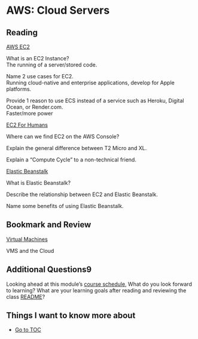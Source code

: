 # AWS: Cloud Servers

## Reading

[AWS EC2](https://aws.amazon.com/ec2/)

What is an EC2 Instance?  
The running of a server/stored code.  

Name 2 use cases for EC2.  
Running cloud-native and enterprise applications, develop for Apple platforms.  

Provide 1 reason to use ECS instead of a service such as Heroku, Digital Ocean, or Render.com.  
Faster/more power  

[EC2 For Humans](https://www.youtube.com/watch?v=lZMkgOMYYIg)

Where can we find EC2 on the AWS Console?

Explain the general difference between T2 Micro and XL.

Explain a “Compute Cycle” to a non-technical friend.

[Elastic Beanstalk](https://www.youtube.com/watch?v=SrwxAScdyT0)

What is Elastic Beanstalk?

Describe the relationship between EC2 and Elastic Beanstalk.

Name some benefits of using Elastic Beanstalk.

## Bookmark and Review

[Virtual Machines](https://www.youtube.com/watch?v=yIVXjl4SwVo)

VMS and the Cloud

## Additional Questions9

Looking ahead at this module’s [course schedule](https://codefellows.github.io/code-401-javascript-guide/curriculum/README#module-4), What do you look forward to learning?
What are your learning goals after reading and reviewing the class [README](https://codefellows.github.io/code-401-javascript-guide/curriculum/class-16)?

## Things I want to know more about

- [Go to TOC](README.md)
